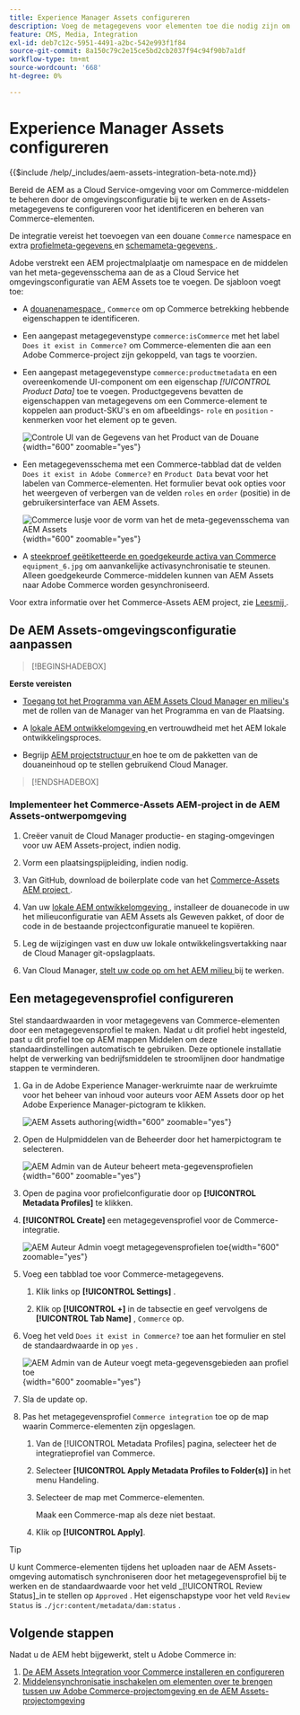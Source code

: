 ```yaml
---
title: Experience Manager Assets configureren
description: Voeg de metagegevens voor elementen toe die nodig zijn om de AEM Assets Integration voor Commerce in te schakelen voor het synchroniseren van elementen tussen Adobe Commerce- en Experience Manager Assets-projecten.
feature: CMS, Media, Integration
exl-id: deb7c12c-5951-4491-a2bc-542e993f1f84
source-git-commit: 8a150c79c2e15ce5bd2cb2037f94c94f90b7a1df
workflow-type: tm+mt
source-wordcount: '668'
ht-degree: 0%

---
```


# Experience Manager Assets configureren

{{$include /help/_includes/aem-assets-integration-beta-note.md}}

Bereid de AEM as a Cloud Service-omgeving voor om Commerce-middelen te beheren door de omgevingsconfiguratie bij te werken en de Assets-metagegevens te configureren voor het identificeren en beheren van Commerce-elementen.

De integratie vereist het toevoegen van een douane `Commerce` namespace en extra [ profielmeta-gegevens ](https://experienceleague.adobe.com/en/docs/experience-manager-cloud-service/content/assets/manage/metadata-profiles) en [ schemameta-gegevens ](https://experienceleague.adobe.com/en/docs/experience-manager-cloud-service/content/assets/manage/metadata-schemas).

Adobe verstrekt een AEM projectmalplaatje om namespace en de middelen van het meta-gegevensschema aan de as a Cloud Service het omgevingsconfiguratie van AEM Assets toe te voegen. De sjabloon voegt toe:

- A [ douanenamespace ](https://github.com/ankumalh/assets-commerce/blob/main/ui.config/jcr_root/apps/commerce/config/org.apache.sling.jcr.repoinit.RepositoryInitializer~commerce-namespaces.cfg.json), `Commerce` om op Commerce betrekking hebbende eigenschappen te identificeren.

- Een aangepast metagegevenstype `commerce:isCommerce` met het label `Does it exist in Commerce?` om Commerce-elementen die aan een Adobe Commerce-project zijn gekoppeld, van tags te voorzien.

- Een aangepast metagegevenstype `commerce:productmetadata` en een overeenkomende UI-component om een eigenschap *[!UICONTROL Product Data]* toe te voegen. Productgegevens bevatten de eigenschappen van metagegevens om een Commerce-element te koppelen aan product-SKU&#39;s en om afbeeldings- `role` en `position` -kenmerken voor het element op te geven.

  ![ Controle UI van de Gegevens van het Product van de Douane ](./assets/aem-commerce-sku-metadata-fields-from-template.png){width="600" zoomable="yes"}

- Een metagegevensschema met een Commerce-tabblad dat de velden `Does it exist in Adobe Commerce?` en `Product Data` bevat voor het labelen van Commerce-elementen. Het formulier bevat ook opties voor het weergeven of verbergen van de velden `roles` en `order` (positie) in de gebruikersinterface van AEM Assets.

  ![ Commerce lusje voor de vorm van het de meta-gegevensschema van AEM Assets ](./assets/assets-configure-metadata-schema-form-editor.png){width="600" zoomable="yes"}

- A [ steekproef geëtiketteerde en goedgekeurde activa van Commerce ](https://github.com/ankumalh/assets-commerce/blob/main/ui.content/src/main/content/jcr_root/content/dam/wknd/en/activities/hiking/equipment_6.jpg/.content.xml) `equipment_6.jpg` om aanvankelijke activasynchronisatie te steunen. Alleen goedgekeurde Commerce-middelen kunnen van AEM Assets naar Adobe Commerce worden gesynchroniseerd.

Voor extra informatie over het Commerce-Assets AEM project, zie [ Leesmij ](https://github.com/ankumalh/assets-commerce).

## De AEM Assets-omgevingsconfiguratie aanpassen

>[!BEGINSHADEBOX]

**Eerste vereisten**

- [ Toegang tot het Programma van AEM Assets Cloud Manager en milieu&#39;s ](https://experienceleague.adobe.com/en/docs/experience-manager-cloud-service/content/onboarding/journey/cloud-manager#access-sysadmin-bo) met de rollen van de Manager van het Programma en van de Plaatsing.

- A [ lokale AEM ontwikkelomgeving ](https://experienceleague.adobe.com/en/docs/experience-manager-learn/cloud-service/local-development-environment-set-up/overview) en vertrouwdheid met het AEM lokale ontwikkelingsproces.

- Begrijp [ AEM projectstructuur ](https://experienceleague.adobe.com/en/docs/experience-manager-cloud-service/content/implementing/developing/aem-project-content-package-structure) en hoe te om de pakketten van de douaneinhoud op te stellen gebruikend Cloud Manager.

>[!ENDSHADEBOX]

### Implementeer het Commerce-Assets AEM-project in de AEM Assets-ontwerpomgeving

1. Creëer vanuit de Cloud Manager productie- en staging-omgevingen voor uw AEM Assets-project, indien nodig.

1. Vorm een plaatsingspijpleiding, indien nodig.

1. Van GitHub, download de boilerplate code van het [ Commerce-Assets AEM project ](https://github.com/ankumalh/assets-commerce).

1. Van uw [ lokale AEM ontwikkelomgeving ](https://experienceleague.adobe.com/en/docs/experience-manager-learn/cloud-service/local-development-environment-set-up/overview), installeer de douanecode in uw het milieuconfiguratie van AEM Assets als Geweven pakket, of door de code in de bestaande projectconfiguratie manueel te kopiëren.

1. Leg de wijzigingen vast en duw uw lokale ontwikkelingsvertakking naar de Cloud Manager git-opslagplaats.

1. Van Cloud Manager, [ stelt uw code op om het AEM milieu ](https://experienceleague.adobe.com/en/docs/experience-manager-cloud-service/content/implementing/using-cloud-manager/deploy-code#deploying-code-with-cloud-manager) bij te werken.

## Een metagegevensprofiel configureren

Stel standaardwaarden in voor metagegevens van Commerce-elementen door een metagegevensprofiel te maken. Nadat u dit profiel hebt ingesteld, past u dit profiel toe op AEM mappen Middelen om deze standaardinstellingen automatisch te gebruiken. Deze optionele installatie helpt de verwerking van bedrijfsmiddelen te stroomlijnen door handmatige stappen te verminderen.

1. Ga in de Adobe Experience Manager-werkruimte naar de werkruimte voor het beheer van inhoud voor auteurs voor AEM Assets door op het Adobe Experience Manager-pictogram te klikken.

   ![ AEM Assets authoring ](./assets/aem-assets-authoring.png){width="600" zoomable="yes"}

1. Open de Hulpmiddelen van de Beheerder door het hamerpictogram te selecteren.

   ![ AEM Admin van de Auteur beheert meta-gegevensprofielen ](./assets/aem-manage-metadata-profiles.png){width="600" zoomable="yes"}

1. Open de pagina voor profielconfiguratie door op **[!UICONTROL Metadata Profiles]** te klikken.

1. **[!UICONTROL Create]** een metagegevensprofiel voor de Commerce-integratie.

   ![AEM Auteur Admin voegt metagegevensprofielen toe ](./assets/aem-create-metadata-profile.png){width="600" zoomable="yes"}

1. Voeg een tabblad toe voor Commerce-metagegevens.

   1. Klik links op **[!UICONTROL Settings]** .

   1. Klik op **[!UICONTROL +]** in de tabsectie en geef vervolgens de **[!UICONTROL Tab Name]** , `Commerce` op.

1. Voeg het veld `Does it exist in Commerce?` toe aan het formulier en stel de standaardwaarde in op `yes` .

   ![ AEM Admin van de Auteur voegt meta-gegevensgebieden aan profiel toe ](./assets/aem-edit-metadata-profile-fields.png){width="600" zoomable="yes"}

1. Sla de update op.

1. Pas het metagegevensprofiel `Commerce integration` toe op de map waarin Commerce-elementen zijn opgeslagen.

   1. Van de [!UICONTROL  Metadata Profiles] pagina, selecteer het de integratieprofiel van Commerce.

   1. Selecteer **[!UICONTROL Apply Metadata Profiles to Folder(s)]** in het menu Handeling.

   1. Selecteer de map met Commerce-elementen.

      Maak een Commerce-map als deze niet bestaat.

   1. Klik op **[!UICONTROL Apply]**.

>[!TIP]
>
>U kunt Commerce-elementen tijdens het uploaden naar de AEM Assets-omgeving automatisch synchroniseren door het metagegevensprofiel bij te werken en de standaardwaarde voor het veld _[!UICONTROL Review Status]_in te stellen op `Approved` . Het eigenschapstype voor het veld `Review Status` is `./jcr:content/metadata/dam:status` .


## Volgende stappen

Nadat u de AEM hebt bijgewerkt, stelt u Adobe Commerce in:

1. [De AEM Assets Integration voor Commerce installeren en configureren](aem-assets-configure-commerce.md)
2. [Middelensynchronisatie inschakelen om elementen over te brengen tussen uw Adobe Commerce-projectomgeving en de AEM Assets-projectomgeving](aem-assets-setup-synchronization.md)
